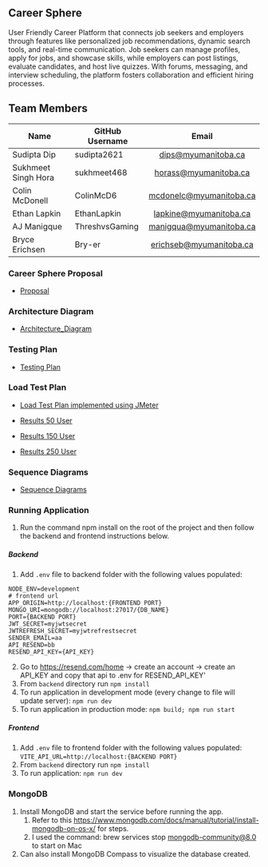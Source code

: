 ## Career Sphere 
User Friendly Career Platform that connects job seekers and employers through features like personalized job recommendations, dynamic search tools, and real-time communication. Job seekers can manage profiles, apply for jobs, and showcase skills, while employers can post listings, evaluate candidates, and host live quizzes. With forums, messaging, and interview scheduling, the platform fosters collaboration and efficient hiring processes.

## Team Members

| Name  | GitHub Username | Email |
| ------------- | ------------- |:-------------:|
|Sudipta Dip| sudipta2621 | dips@myumanitoba.ca
|Sukhmeet Singh Hora| sukhmeet468 | horass@myumanitoba.ca
|Colin McDonell| ColinMcD6 | mcdonelc@myumanitoba.ca
|Ethan Lapkin| EthanLapkin | lapkine@myumanitoba.ca
|AJ Manigque| ThreshvsGaming | manigqua@myumanitoba.ca
|Bryce Erichsen| Bry-er | erichseb@myumanitoba.ca

### Career Sphere Proposal

* [Proposal](https://github.com/ColinMcD6/CareerSphere/wiki/Project-Proposal)

### Architecture Diagram

* [Architecture_Diagram](https://github.com/ColinMcD6/CareerSphere/blob/main/documentation/COMP4350_CareerSphere_ArchitechtureDiagram.png)

### Testing Plan

* [Testing Plan](documentation/TEST_PLAN.md)

### Load Test Plan

* [Load Test Plan implemented using JMeter](https://github.com/ColinMcD6/CareerSphere/blob/5c10f333bf5973c08797ed8768d1d67badc32ccf/documentation/Load_Testing/CareerSphere_LoadTesting_TestPlan.jmx)

* [Results 50 User](https://github.com/ColinMcD6/CareerSphere/blob/5c10f333bf5973c08797ed8768d1d67badc32ccf/documentation/Load_Testing/artifacts/resultTree_50.csv)

* [Results 150 User](https://github.com/ColinMcD6/CareerSphere/blob/5c10f333bf5973c08797ed8768d1d67badc32ccf/documentation/Load_Testing/artifacts/resultTree_150.csv)

* [Results 250 User](https://github.com/ColinMcD6/CareerSphere/blob/5c10f333bf5973c08797ed8768d1d67badc32ccf/documentation/Load_Testing/artifacts/resultTree_250.csv)

### Sequence Diagrams

* [Sequence Diagrams](https://github.com/ColinMcD6/CareerSphere/wiki/Sequence-Diagrams)
 
### Running Application
1. Run the command npm install on the root of the project and then follow the backend and frontend instructions below.

##### Backend
1. Add ```.env``` file to backend folder with the following values populated:
```
NODE_ENV=development
# frontend url
APP_ORIGIN=http://localhost:{FRONTEND PORT}
MONGO_URI=mongodb://localhost:27017/{DB_NAME}
PORT={BACKEND PORT}
JWT_SECRET=myjwtsecret
JWTREFRESH_SECRET=myjwtrefrestsecret
SENDER_EMAIL=aa
API_RESEND=bb
RESEND_API_KEY={API_KEY}
```
2. Go to https://resend.com/home -> create an account -> create an API_KEY and copy that api to .env for RESEND_API_KEY'
3. From ```backend``` directory run ```npm install```
4. To run application in development mode (every change to file will update server): ```npm run dev```
5. To run application in production mode: ```npm build; npm run start```

##### Frontend
1. Add ```.env``` file to frontend folder with the following values populated: ```VITE_API_URL=http://localhost:{BACKEND PORT}```
2. From ```backend``` directory run ```npm install```
3. To run application: ```npm run dev```

### MongoDB 
1. Install MongoDB and start the service before running the app.
    1. Refer to this https://www.mongodb.com/docs/manual/tutorial/install-mongodb-on-os-x/ for steps. 
    2. I used the command: brew services stop mongodb-community@8.0 to start on Mac
2. Can also install MongoDB Compass to visualize the database created.
